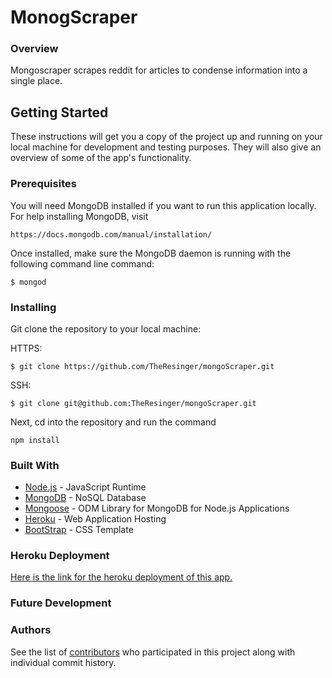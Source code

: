 # MonogScraper

### Overview

Mongoscraper scrapes reddit for articles to condense information into a single place.

## Getting Started

These instructions will get you a copy of the project up and running on your local machine for development and testing purposes. They will also give an overview of some of the app's functionality. 

### Prerequisites

You will need MongoDB installed if you want to run this application locally. For help installing MongoDB, visit
````
https://docs.mongodb.com/manual/installation/
````

Once installed, make sure the MongoDB daemon is running with the following command line command:
````
$ mongod
````


### Installing
Git clone the repository to your local machine:

HTTPS:
```
$ git clone https://github.com/TheResinger/mongoScraper.git
```

SSH:
```
$ git clone git@github.com:TheResinger/mongoScraper.git
```

Next, cd into the repository and run the command
```
npm install
```


### Built With

* [Node.js](https://nodejs.org/en) - JavaScript Runtime
* [MongoDB](https://mongodb.com) - NoSQL Database
* [Mongoose](https://mongoosejs.com/docs/) - ODM Library for MongoDB for Node.js Applications
* [Heroku](https://www.heroku.com/) - Web Application Hosting
* [BootStrap](https://getbootstrap.com/) - CSS Template

### Heroku Deployment

[Here is the link for the heroku deployment of this app.](https://bmmongoscraper.herokuapp.com)

### Future Development


### Authors

See the list of [contributors](https://github.com/TheResinger/mongoScraper/graphs/contributors) who participated in this project along with individual commit history. 

